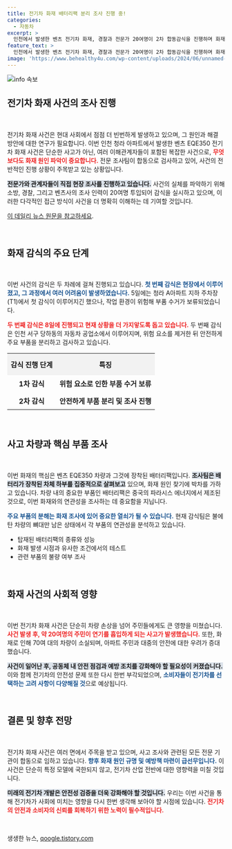 ```yaml
---
title: 전기차 화재 배터리팩 분리 조사 진행 중!
categories:
  - 자동차
excerpt: >
  인천에서 발생한 벤츠 전기차 화재, 경찰과 전문가 20여명이 2차 합동감식을 진행하며 화재 원인 규명을 위한 본격적인 조사에 나섰다. 배터리팩 분석을 통해 숨겨진 진실을 밝혀낼 수 있을까? 클릭해서 자세한 내용을 알아보세요!
feature_text: >
  인천에서 발생한 벤츠 전기차 화재, 경찰과 전문가 20여명이 2차 합동감식을 진행하며 화재 원인 규명을 위한 본격적인 조사에 나섰다. 배터리팩 분석을 통해 숨겨진 진실을 밝혀낼 수 있을까? 클릭해서 자세한 내용을 알아보세요!
image: 'https://www.behealthy4u.com/wp-content/uploads/2024/06/unnamed-file.png'
---
```


<p><img src="https://www.behealthy4u.com/wp-content/uploads/2024/06/unnamed-file.png" alt="info 속보" /></p>

<h2 data-ke-size="size26">전기차 화재 사건의 조사 진행</h2>

<p data-ke-size="size16">&nbsp;</p>

<p>전기차 화재 사건은 현대 사회에서 점점 더 빈번하게 발생하고 있으며, 그 원인과 해결 방안에 대한 연구가 필요합니다. 이번 인천 청라 아파트에서 발생한 벤츠 EQE350 전기차 화재 사건은 단순한 사고가 아닌, 여러 이해관계자들이 포함된 복잡한 사건으로, <b><span style="color: #ee2323;">무엇보다도 화재 원인 파악이 중요합니다.</span></b> 전문 조사팀이 합동으로 검사하고 있어, 사건의 전반적인 진행 상황이 주목받고 있는 상황입니다.</p>

<p><b><span style="background-color: #21538527;">전문가와 관계자들이 직접 현장 조사를 진행하고 있습니다.</span></b> 사건의 실체를 파악하기 위해 소방, 경찰, 그리고 벤츠사의 조사 인력이 20여명 투입되어 감식을 실시하고 있으며, 이러한 다각적인 접근 방식이 사건을 더 명확히 이해하는 데 기여할 것입니다. </p>

<p><a href="https://www.edaily.co.kr/news/read?newsId=01905046626090096" target="_blank">이 데일리 뉴스 원문을 참고하세요</a>.<p data-ke-size="size16">&nbsp;</p></p>

<h2 data-ke-size="size26">화재 감식의 주요 단계</h2>

<p data-ke-size="size16">&nbsp;</p>

<p>이번 사건의 감식은 두 차례에 걸쳐 진행되고 있습니다. <b><span style="color: #1a5490;">첫 번째 감식은 현장에서 이루어졌고, 그 과정에서 여러 어려움이 발생하였습니다.</span></b> 5일에는 청라 A아파트 지하 주차장(T1)에서 첫 감식이 이루어지긴 했으나, 작업 환경이 위험해 부품 수거가 보류되었습니다.</p>

<p><b><span style="color: #ee2323;">두 번째 감식은 8일에 진행되고 현재 상황을 더 가지앟도록 돕고 있습니다.</span></b> 두 번째 감식은 인천 서구 당하동의 자동차 공업소에서 이루어지며, 위험 요소를 제거한 뒤 안전하게 주요 부품을 분리하고 검사하고 있습니다.</p>

<table style="border-collapse: collapse; width: 100%;">
  <tr>
    <th style="text-align: center; height: 50px; background-color: #f2f2f2;">감식 진행 단계</th>
    <th style="text-align: center; height: 50px; background-color: #f2f2f2;">특징</th>
  </tr>
  <tr>
    <td style="text-align: center; height: 40px;"><b>1차 감식</b></td>
    <td style="text-align: center; height: 40px;"><b>위험 요소로 인한 부품 수거 보류</b></td>
  </tr>
  <tr>
    <td style="text-align: center; height: 40px;"><b>2차 감식</b></td>
    <td style="text-align: center; height: 40px;"><b>안전하게 부품 분리 및 조사 진행</b></td>
  </tr>
</table>

<p data-ke-size="size16">&nbsp;</p>

<h2 data-ke-size="size26">사고 차량과 핵심 부품 조사</h2>

<p data-ke-size="size16">&nbsp;</p>

<p>이번 화재의 핵심은 벤츠 EQE350 차량과 그것에 장착된 배터리팩입니다. <b><span style="background-color: #21538527;">조사팀은 배터리가 장착된 차체 하부를 집중적으로 살펴보고</span></b> 있으며, 화재 원인 찾기에 박차를 가하고 있습니다. 차량 내의 중요한 부품인 배터리팩은 중국의 파라시스 에너지에서 제조된 것으로, 이번 화재와의 연관성을 조사하는 데 중요함을 지닙니다.</p>

<p><b><span style="color: #1a5490;">주요 부품의 분해는 화재 조사에 있어 중요한 열쇠가 될 수 있습니다.</span></b> 현재 감식팀은 불에 탄 차량의 뼈대만 남은 상태에서 각 부품의 연관성을 분석하고 있습니다. </p>

<ul>
  <li>탑재된 배터리팩의 종류와 성능</li>
  <li>화재 발생 시점과 유사한 조건에서의 테스트</li>
  <li>관련 부품의 불량 여부 조사</li>
</ul>

<p data-ke-size="size16">&nbsp;</p>

<h2 data-ke-size="size26">화재 사건의 사회적 영향</h2>

<p data-ke-size="size16">&nbsp;</p>

<p>이번 전기차 화재 사건은 단순히 차량 손상을 넘어 주민들에게도 큰 영향을 미쳤습니다. <b><span style="color: #ee2323;">사건 발생 후, 약 20여명의 주민이 연기를 흡입하게 되는 사고가 발생했습니다.</span></b> 또한, 화재로 인해 70여 대의 차량이 소실되며, 아파트 주민과 대중의 안전에 대한 우려가 증대했습니다.</p>

<p><b><span style="background-color: #21538527;">사건이 일어난 후, 공동체 내 안전 점검과 예방 조치를 강화해야 할 필요성이 커졌습니다.</span></b> 이와 함께 전기차의 안전성 문제 또한 다시 한번 부각되었으며, <b><span style="color: #1a5490;">소비자들이 전기차를 선택하는 고려 사항이 다양해질 것</span></b>으로 예상됩니다.</p>

<p data-ke-size="size16">&nbsp;</p>

<h2 data-ke-size="size26">결론 및 향후 전망</h2>

<p data-ke-size="size16">&nbsp;</p>

<p>전기차 화재 사건은 여러 면에서 주목을 받고 있으며, 사고 조사와 관련된 모든 전문 기관이 합동으로 임하고 있습니다. <b><span style="color: #1a5490;">향후 화재 원인 규명 및 예방책 마련이 급선무입니다.</span></b> 이 사건은 단순히 특정 모델에 국한되지 않고, 전기차 산업 전반에 대한 영향력을 미칠 것입니다. </p>

<p><b><span style="background-color: #21538527;">미래의 전기차 개발은 안전성 검증을 더욱 강화해야 할 것입니다.</span></b> 우리는 이번 사건을 통해 전기차가 사회에 미치는 영향을 다시 한번 생각해 보아야 할 시점에 있습니다. <b><span style="color: #ee2323;">전기차의 안전과 소비자의 신뢰를 회복하기 위한 노력이 필수적입니다.</span></b></p>

<p data-ke-size="size16">&nbsp;</p>
생생한 뉴스, <a href="https://qoogle.tistory.com" rel="dofollow">qoogle.tistory.com</a>


